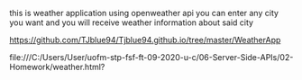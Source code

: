 this is weather application using openweather api
you can enter any city you want and you will receive weather 
information about said city



https://github.com/TJblue94/Tjblue94.github.io/tree/master/WeatherApp

file:///C:/Users/User/uofm-stp-fsf-ft-09-2020-u-c/06-Server-Side-APIs/02-Homework/weather.html?